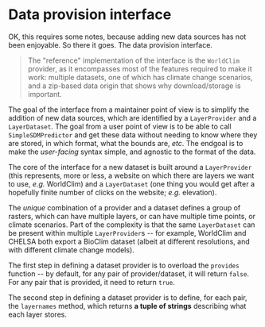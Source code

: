 # Data provision interface

OK, this requires some notes, because adding new data sources has not been
enjoyable. So there it goes. The data provision interface.

> The "reference" implementation of the interface is the `WorldClim` provider,
as it encompasses most of the features required to make it work: multiple
datasets, one of which has climate change scenarios, and a zip-based data origin
that shows why download/storage is important.

The goal of the interface from a maintainer point of view is to simplify the
addition of new data sources, which are identified by a `LayerProvider` and a
`LayerDataset`. The goal from a user point of view is to be able to call
`SimpleSDMPredictor` and get these data without needing to know where they are
stored, in which format, what the bounds are, *etc*. The endgoal is to make the
*user-facing* syntax simple, and agnostic to the format of the data.

The core of the interface for a new dataset is built around a `LayerProvider`
(this represents, more or less, a website on which there are layers we want to
use, *e.g.* WorldClim) and a `LayerDataset` (one thing you would get after a
hopefully finite number of clicks on the website; *e.g.* elevation).

The *unique* combination of a provider and a dataset defines a group of rasters,
which can have multiple layers, or can have multiple time points, or climate
scenarios. Part of the complexity is that the same `LayerDataset` can be present
within multiple `LayerProvider`s -- for example, WorldClim and CHELSA both
export a BioClim dataset (albeit at different resolutions, and with different
climate change models).

The first step in defining a dataset provider is to overload the `provides`
function -- by default, for any pair of provider/dataset, it will return
`false`. For any pair that is provided, it need to return `true`.

The second step in defining a dataset provider is to define, for each pair, the
`layernames` method, which returns **a tuple of strings** describing what each
layer stores.
